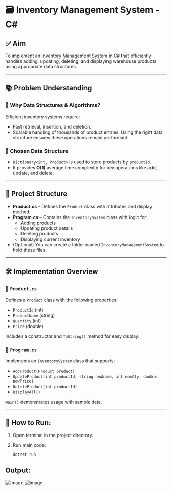 # 🗃️ Inventory Management System - C#

## ✅ Aim
To implement an Inventory Management System in C# that efficiently handles adding, updating, deleting, and displaying warehouse products using appropriate data structures.

---

## 📚 Problem Understanding

### 🔹 Why Data Structures & Algorithms?
Efficient inventory systems require:
- Fast retrieval, insertion, and deletion.
- Scalable handling of thousands of product entries.
Using the right data structure ensures these operations remain performant.

### 🔹 Chosen Data Structure
- `Dictionary<int, Product>` is used to store products by `productId`.
- It provides **O(1)** average time complexity for key operations like add, update, and delete.

---

## 📁 Project Structure

- **Product.cs** – Defines the `Product` class with attributes and display method.
- **Program.cs** – Contains the `InventorySystem` class with logic for:
  - Adding products
  - Updating product details
  - Deleting products
  - Displaying current inventory
- (Optional) You can create a folder named `InventoryManagementSystem` to hold these files.

---

## 🛠️ Implementation Overview

### 🔸 `Product.cs`
Defines a `Product` class with the following properties:
- `ProductId` (int)
- `ProductName` (string)
- `Quantity` (int)
- `Price` (double)

Includes a constructor and `ToString()` method for easy display.

### 🔸 `Program.cs`
Implements an `InventorySystem` class that supports:
- `AddProduct(Product product)`
- `UpdateProduct(int productId, string newName, int newQty, double newPrice)`
- `DeleteProduct(int productId)`
- `DisplayAll()`

`Main()` demonstrates usage with sample data.

---

## 🚀 How to Run:
1. Open terminal in the project directory.
  


2. Run main code:
   ```bash
   dotnet run

## Output:

![image](https://github.com/user-attachments/assets/b0cf5364-6ef2-4644-8837-753f27e304a3)
![image](https://github.com/user-attachments/assets/5d5f14e4-ec29-4bb0-ba42-a0b5c29b22b6)

